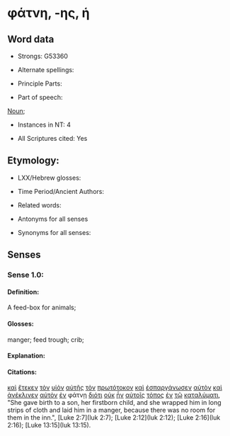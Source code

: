 # φάτνη, -ης, ἡ 

<!-- Status: S2=NeedsFinalCheck -->
<!-- Lexica used for edits: BDAG, FFM, LN, A-S -->

## Word data

* Strongs: G53360

* Alternate spellings:

* Principle Parts: 

* Part of speech: 

[Noun](http://ugg.readthedocs.io/en/latest/noun.html); 

* Instances in NT: 4

* All Scriptures cited: Yes

## Etymology: 

* LXX/Hebrew glosses: 

* Time Period/Ancient Authors: 

* Related words: 

* Antonyms for all senses

* Synonyms for all senses: 

## Senses 

### Sense 1.0:

#### Definition: 

A feed-box for animals;

#### Glosses:

manger; feed trough; crib;

#### Explanation:

#### Citations:

[καὶ](../G25320/01.md) [ἔτεκεν](../G50880/01.md) [τὸν](../G35880/01.md) [υἱὸν](../G52070/01.md) [αὐτῆς](../G08460/01.md) [τὸν](../G35880/01.md) [πρωτότοκον](../G44160/01.md) [καὶ](../G25320/01.md) [ἐσπαργάνωσεν](../G46830/01.md) [αὐτὸν](../G08460/01.md) [καὶ](../G25320/01.md) [ἀνέκλινεν](../G03470/01.md) [αὐτὸν](../G08460/01.md) [ἐν](../G17220/01.md) φάτνῃ [διότι](../G13600/01.md) [οὐκ](../G37560/01.md) [ἦν](../G99999/01.md) [αὐτοῖς](../G08460/01.md) [τόπος](../G51170/01.md) [ἐν](../G17220/01.md) [τῷ](../G35880/01.md) [καταλύματι](../G26460/01.md), "She gave birth to a son, her firstborn child, and she wrapped him in long strips of cloth and laid him in a manger, because there was no room for them in the inn.", [Luke 2:7](luk 2:7); [Luke 2:12](luk 2:12); [Luke 2:16](luk 2:16); [Luke 13:15](luk 13:15).  

